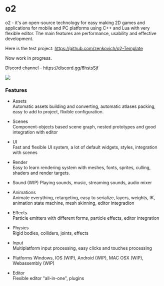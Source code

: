 # o2

o2 - it's an open-source technology for easy making 2D games and applications for mobile and PC platforms using C++ and Lua with very flexible editor. The main features are performance, usability and effective development.

Here is the test project: https://github.com/zenkovich/o2-Template

Now work in progress.

Discord channel - https://discord.gg/6hstsSjf

![](https://github.com/zenkovich/o2/blob/master/editor.png)

### Features
- Assets  
Automatic assets building and converting, automatic atlases packing, easy to add to project, flixible configuration.

- Scenes  
Component-objects based scene graph, nested prototypes and good integration with editor

- UI  
Fast and flexible UI system, a lot of default widgets, styles, integration with scenes

- Render  
Easy to learn rendering system with meshes, fonts, sprites, culling, shaders and render targets.

- Sound (WIP)
Playing sounds, music, streaming sounds, audio mixer

- Animations  
Animate everything, retargeting, easy to serialize, layers, weights, IK, animation state machine, mesh skinning, editor integradion

- Effects  
Particle emitters with different forms, particle effects, editor integration

- Physics  
Rigid bodies, colliders, joints, effects

- Input  
Multiplatform input processing, easy clicks and touches processing

- Platforms 
Windows, IOS (WIP), Android (WIP), MAC OSX (WIP), Webassembly (WIP)

- Editor  
Flexible editor "all-in-one", plugins
